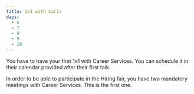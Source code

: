 ```yaml
---
title: 1x1 with Carla
days:
  - 6
  - 7
  - 8
  - 9
  - 10
---
```



You have to have your first 1x1 with Career Services. You can schedule it in their calendar provided after their first talk.

In order to be able to participate in the Hiring fair, you have two mandatory meetings with Career Services. This is the first one.
